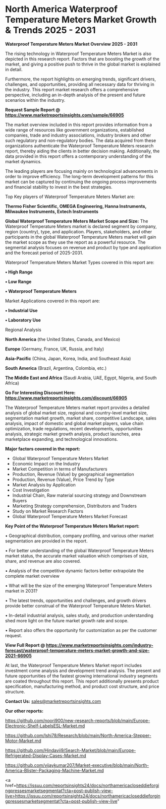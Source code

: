# North America Waterproof Temperature Meters Market Growth & Trends 2025 - 2031

<Strong> Waterproof Temperature Meters Market Overview 2025 - 2031</strong>

The rising technology in Waterproof Temperature Meters Market is also depicted in this research report. Factors that are boosting the growth of the market, and giving a positive push to thrive in the global market is explained in detail.

Furthermore, the report highlights on emerging trends, significant drivers, challenges, and opportunities, providing all necessary data for thriving in the industry. This report market research offers a comprehensive perspective, including an in-depth analysis of the present and future scenarios within the industry.

<strong>Request Sample Report @ <a href=https://www.marketreportsinsights.com/sample/66905>https://www.marketreportsinsights.com/sample/66905</a></strong>

The market overview included in this report provides information from a wide range of resources like government organizations, established companies, trade and industry associations, industry brokers and other such regulatory and non-regulatory bodies. The data acquired from these organizations authenticate the Waterproof Temperature Meters research report, thereby aiding the clients in better decision making. Additionally, the data provided in this report offers a contemporary understanding of the market dynamics.

The leading players are focusing mainly on technological advancements in order to improve efficiency. The long-term development patterns for this market can be captured by continuing the ongoing process improvements and financial stability to invest in the best strategies.

Top Key players of Waterproof Temperature Meters Market are:

<strong>Thermo Fisher Scientific, OMEGA Engineering, Hanna Instruments, Milwaukee Instruments, Extech Instruments</strong>

<strong><b>Global Waterproof Temperature Meters Market Scope and Size:</b></strong>
The Waterproof Temperature Meters market is declared segment by company, region (country), type, and application. Players, stakeholders, and other participants in the global Waterproof Temperature Meters market will gain the market scope as they use the report as a powerful resource. The segmental analysis focuses on revenue and product by type and application and the forecast period of 2025-2031.

Waterproof Temperature Meters Market Types covered in this report are:

<strong>• High Range

• Low Range

• Waterproof Temperature Meters</strong>

Market Applications covered in this report are:

<strong>• Industrial Use

• Laboratory Use</strong> 

Regional Analysis

<strong>North America</strong> (the United States, Canada, and Mexico)

<strong>Europe</strong> (Germany, France, UK, Russia, and Italy)

<strong>Asia-Pacific</strong> (China, Japan, Korea, India, and Southeast Asia)

<strong>South America</strong> (Brazil, Argentina, Colombia, etc.)

<strong>The Middle East and Africa</strong> (Saudi Arabia, UAE, Egypt, Nigeria, and South Africa)

<strong>Go For Interesting Discount Here: <a href=https://www.marketreportsinsights.com/discount/66905>https://www.marketreportsinsights.com/discount/66905</a></strong>

The Waterproof Temperature Meters market report provides a detailed analysis of global market size, regional and country-level market size, segmentation market growth, market share, competitive Landscape, sales analysis, impact of domestic and global market players, value chain optimization, trade regulations, recent developments, opportunities analysis, strategic market growth analysis, product launches, area marketplace expanding, and technological innovations.

<strong><b>Major factors covered in the report:</b></strong>
<ul>
  <li>Global Waterproof Temperature Meters Market </li>
  <li>Economic Impact on the Industry</li>
  <li>Market Competition in terms of Manufacturers</li>
  <li>Production, Revenue (Value) by geographical segmentation</li>
  <li>Production, Revenue (Value), Price Trend by Type</li>
  <li>Market Analysis by Application</li>
  <li>Cost Investigation</li>
  <li>Industrial Chain, Raw material sourcing strategy and Downstream Buyers</li>
  <li>Marketing Strategy comprehension, Distributors and Traders</li>
  <li>Study on Market Research Factors</li>
  <li>Global Waterproof Temperature Meters Market Forecast</li>
</ul>

<strong><b>Key Point of the Waterproof Temperature Meters Market report:</b></strong>

• Geographical distribution, company profiling, and various other market segmentation are provided in the report.

• For better understanding of the global Waterproof Temperature Meters market status, the accurate market valuation which comprises of size, share, and revenue are also covered.

• Analysis of the competitive dynamic factors better extrapolate the complete market overview

• What will be the size of the emerging Waterproof Temperature Meters market in 2031?

• The latest trends, opportunities and challenges, and growth drivers provide better construal of the Waterproof Temperature Meters Market.

• In-detail industrial analysis, sales study, and production understanding shed more light on the future market growth rate and scope.

• Report also offers the opportunity for customization as per the customer request.

<strong><b>View Full Report @ <a href=https://www.marketreportsinsights.com/industry-forecast/waterproof-temperature-meters-market-growth-and-size-2021-66905>https://www.marketreportsinsights.com/industry-forecast/waterproof-temperature-meters-market-growth-and-size-2021-66905</a></b></strong>


At last, the Waterproof Temperature Meters Market report includes investment come analysis and development trend analysis. The present and future opportunities of the fastest growing international industry segments are coated throughout this report. This report additionally presents product specification, manufacturing method, and product cost structure, and price structure.

<strong>Contact Us:</strong>
sales@marketreportsinsights.com

<strong>Our other reports:</strong>

<a href=https://github.com/noori900/new-research-reports/blob/main/Europe-Electronic-Shelf-LabelsESL-Market.md>https://github.com/noori900/new-research-reports/blob/main/Europe-Electronic-Shelf-LabelsESL-Market.md</a>

<a href=https://github.com/Ishi78/Research/blob/main/North-America-Stepper-Motor-Market.md>https://github.com/Ishi78/Research/blob/main/North-America-Stepper-Motor-Market.md</a>

<a href=https://github.com/Hindavii9/Search-Market/blob/main/Europe-Refrigerated-Display-Cases-Market.md>https://github.com/Hindavii9/Search-Market/blob/main/Europe-Refrigerated-Display-Cases-Market.md</a>

<a href=https://github.com/vijaykumar207/Market-executive/blob/main/North-America-Blister-Packaging-Machine-Market.md>https://github.com/vijaykumar207/Market-executive/blob/main/North-America-Blister-Packaging-Machine-Market.md</a>

<a href=https://issuu.com/reportsinsights24/docs/northamericacloseddieforgingpressesmarketsegmentat?cta=post-publish-view-live>https://issuu.com/reportsinsights24/docs/northamericacloseddieforgingpressesmarketsegmentat?cta=post-publish-view-live</a>"
